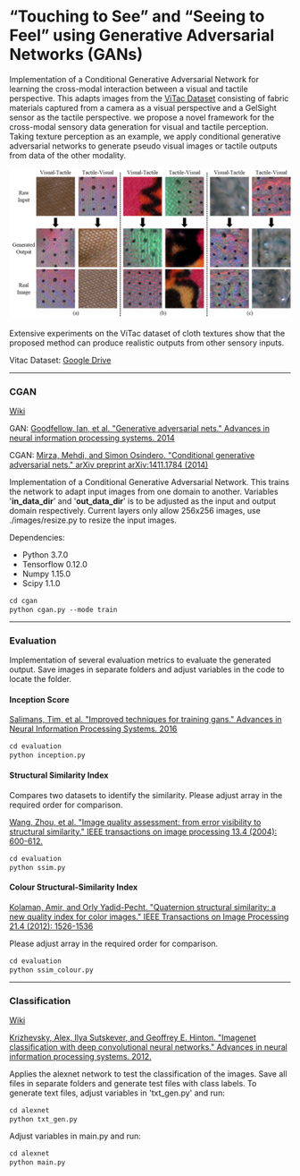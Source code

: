 # “Touching to See” and “Seeing to Feel” using Generative Adversarial Networks (GANs)

Implementation of a Conditional Generative Adversarial Network for learning the cross-modal interaction between a visual and tactile perspective. This adapts images from the [ViTac Dataset](https://arxiv.org/pdf/1802.07490.pdf) consisting of fabric materials captured from a camera as a visual perspective and a GelSight sensor as the tactile perspective. we propose a novel framework for the cross-modal sensory data generation for visual and tactile perception. Taking texture perception as an example, we apply conditional generative adversarial networks to generate pseudo visual images or tactile outputs from data of the other modality.

![](https://github.com/SirTune/vis_tac_cross_modal/blob/master/img/cloth_images.png)

Extensive experiments on the ViTac dataset of cloth textures show that the proposed method can produce realistic outputs from other sensory inputs.

Vitac Dataset: [Google Drive](https://drive.google.com/file/d/1uYy4JguBlEeTllF9Ch6ZRixsTprGPpVJ/view?usp=sharing)

___
### CGAN
[Wiki](https://en.wikipedia.org/wiki/Generative_adversarial_network)

GAN: [Goodfellow, Ian, et al. "Generative adversarial nets." Advances in neural information processing systems. 2014](http://papers.nips.cc/paper/5423-generative-adversarial-nets)

CGAN: [Mirza, Mehdi, and Simon Osindero. "Conditional generative adversarial nets." arXiv preprint arXiv:1411.1784 (2014)](https://arxiv.org/abs/1411.1784)

Implementation of a Conditional Generative Adversarial Network. This trains the network to adapt input images from one domain to another. Variables '**in_data_dir**' and '**out_data_dir**' is to be adjusted as the input and output domain respectively.
Current layers only allow 256x256 images, use ./images/resize.py to resize the input images.

Dependencies:
* Python 3.7.0
* Tensorflow 0.12.0
* Numpy 1.15.0
* Scipy 1.1.0

```
cd cgan
python cgan.py --mode train
```

___
### Evaluation
Implementation of several evaluation metrics to evaluate the generated output. Save images in separate folders and adjust variables in the code to locate the folder.
#### Inception Score

[Salimans, Tim, et al. "Improved techniques for training gans." Advances in Neural Information Processing Systems. 2016](http://papers.nips.cc/paper/6124-improved-techniques-for-training-gans)

```
cd evaluation
python inception.py
```
#### Structural Similarity Index
Compares two datasets to identify the similarity. Please adjust array in the required order for comparison.

[Wang, Zhou, et al. "Image quality assessment: from error visibility to structural similarity." IEEE transactions on image processing 13.4 (2004): 600-612.](https://ieeexplore.ieee.org/abstract/document/1284395?reload=true)

```
cd evaluation
python ssim.py
```
#### Colour Structural-Similarity Index

[Kolaman, Amir, and Orly Yadid-Pecht. "Quaternion structural similarity: a new quality index for color images." IEEE Transactions on Image Processing 21.4 (2012): 1526-1536](https://ieeexplore.ieee.org/abstract/document/6112222)

Please adjust array in the required order for comparison.
```
cd evaluation
python ssim_colour.py
```
___
### Classification

[Wiki](https://en.wikipedia.org/wiki/AlexNet)

[Krizhevsky, Alex, Ilya Sutskever, and Geoffrey E. Hinton. "Imagenet classification with deep convolutional neural networks." Advances in neural information processing systems. 2012.](http://papers.nips.cc/paper/4824-imagenet-classification-with-deep-convolutional-neural-networks)

Applies the alexnet network to test the classification of the images. Save all files in separate folders and generate test files with class labels. To generate text files, adjust variables in 'txt_gen.py' and run:
```
cd alexnet
python txt_gen.py
```
Adjust variables in main.py and run:
```
cd alexnet
python main.py
```
